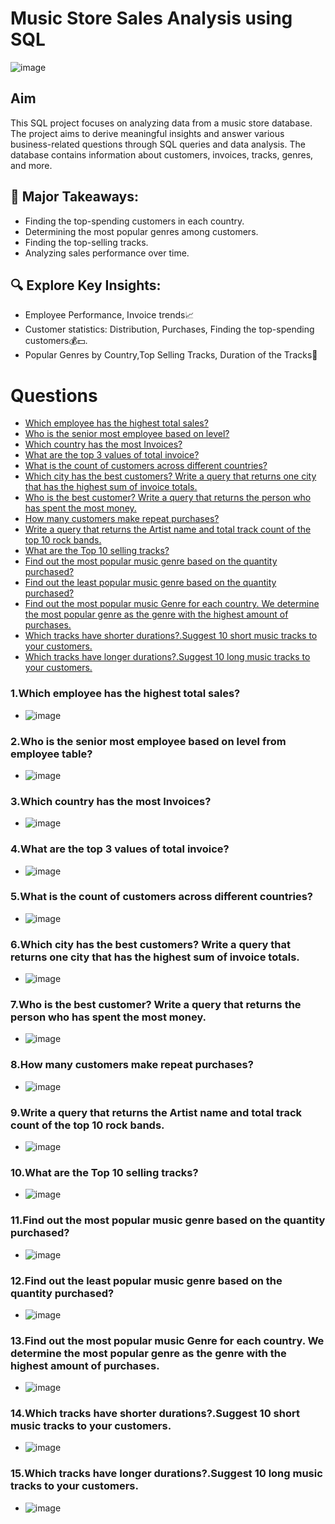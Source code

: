 # Music Store Sales Analysis using SQL
![image](https://github.com/UdayKadiyala19/Music_Store_Analysis_SQL/assets/142983782/7a904b18-9d87-41d7-8ebd-9f6c7b6d8d6f)



## Aim
This SQL project focuses on analyzing data from a music store database. The project aims to derive meaningful insights and answer various business-related questions through SQL queries and data analysis. The database contains information about customers, invoices, tracks, genres, and more.

## 🚀 Major Takeaways:

- Finding the top-spending customers in each country.
- Determining the most popular genres among customers.
- Finding the top-selling tracks. 
- Analyzing sales performance over time.
  
## 🔍 Explore Key Insights:

- Employee Performance, Invoice trends📈
- Customer statistics: Distribution, Purchases, Finding the top-spending customers💰💵.
- Popular Genres by Country,Top Selling Tracks, Duration of the Tracks🎼


# Questions
- [Which employee has the highest total sales?](#one)
- [Who is the senior most employee based on level?](#two)
- [Which country has the most Invoices?](#three)
- [What are the top 3 values of total invoice?](#four)
- [What is the count of customers across different countries?](#five)
- [Which city has the best customers? Write a query that returns one city that has the highest sum of invoice totals.](#six)
- [Who is the best customer? Write a query that returns the person who has spent the most money.](#seven)
- [How many customers make repeat purchases?](#eight)
- [Write a query that returns the Artist name and total track count of the top 10 rock bands.](#nine)
- [What are the Top 10 selling tracks?](#ten)
- [Find out the most popular music genre based on the quantity purchased?](#eleven)
- [Find out the least popular music genre based on the quantity purchased?](#twelve)
- [Find out the most popular music Genre for each country. We determine the most popular genre as the genre with the highest amount of purchases.](#thirteen)
- [Which tracks have shorter durations?.Suggest 10 short music tracks to your customers.](#fourteen)
- [Which tracks have longer durations?.Suggest 10 long music tracks to your customers.](#fifteen)


### <a id='one'>1.Which employee has the highest total sales?</a>
- ![image](https://github.com/UdayKadiyala19/Music-Store-Analysis-SQL/assets/142983782/0f37ae6e-1f2c-44d5-9214-2ea7340a5562)


### <a id='two'>2.Who is the senior most employee based on level from employee table?</a>
- ![image](https://github.com/UdayKadiyala19/Music-Store-Analysis-SQL/assets/142983782/47988dd7-6c29-4f63-bc1d-30ccd301c662)


### <a id='three'>3.Which country has the most Invoices?</a>
- ![image](https://github.com/UdayKadiyala19/Music-Store-Analysis-SQL/assets/142983782/74114741-6ff8-4574-97e0-6b663382be7c)


### <a id='four'>4.What are the top 3 values of total invoice?</a>
- ![image](https://github.com/UdayKadiyala19/Music-Store-Analysis-SQL/assets/142983782/7420978a-09cd-49b5-b2eb-8e4549ece499)


### <a id='five'>5.What is the count of customers across different countries?</a>
- ![image](https://github.com/UdayKadiyala19/Music-Store-Analysis-SQL/assets/142983782/2be3f172-378c-4342-a4dc-dc97a838a4ac)



### <a id='six'>6.Which city has the best customers? Write a query that returns one city that has the highest sum of invoice totals.</a>
- ![image](https://github.com/UdayKadiyala19/Music-Store-Analysis-SQL/assets/142983782/3bfa74b0-455c-4cdb-8a3d-b186dd3f9831)


### <a id='seven'>7.Who is the best customer? Write a query that returns the person who has spent the most money.</a>
- ![image](https://github.com/UdayKadiyala19/Music-Store-Analysis-SQL/assets/142983782/39cedbee-7c88-477b-a59b-f7ed414818f1)


### <a id='eight'>8.How many customers make repeat purchases?</a>
- ![image](https://github.com/UdayKadiyala19/Music-Store-Analysis-SQL/assets/142983782/b9a5260d-8b97-431e-b27a-5c28543d1dd7)


### <a id='nine'>9.Write a query that returns the Artist name and total track count of the top 10 rock bands.</a>
- ![image](https://github.com/UdayKadiyala19/Music-Store-Analysis-SQL/assets/142983782/d371746e-9ffd-4a6f-b815-1ee64f6c528d)


### <a id='ten'>10.What are the Top 10 selling tracks?</a>
- ![image](https://github.com/UdayKadiyala19/Music-Store-Analysis-SQL/assets/142983782/2a295372-d091-43e2-8e54-b41e2c0bc3e3)


### <a id='eleven'>11.Find out the most popular music genre based on the quantity purchased?</a>
- ![image](https://github.com/UdayKadiyala19/Music-Store-Analysis-SQL/assets/142983782/91c7209c-99c0-4ee6-b081-57c6be4ce370)


### <a id='twelve'>12.Find out the least popular music genre based on the quantity purchased?</a>
- ![image](https://github.com/UdayKadiyala19/Music-Store-Analysis-SQL/assets/142983782/68f59649-bc38-4263-95ce-4ec492427971)


### <a id='thirteen'>13.Find out the most popular music Genre for each country. We determine the most popular genre as the genre with the highest amount of purchases.</a>
- ![image](https://github.com/UdayKadiyala19/Music-Store-Analysis-SQL/assets/142983782/93ff4bb1-e5ff-44a3-ac90-46bd7cc19cdf)


### <a id='fourteen'>14.Which tracks have shorter durations?.Suggest 10 short music tracks to your customers.</a>
- ![image](https://github.com/UdayKadiyala19/Music-Store-Analysis-SQL/assets/142983782/cb086b81-e88f-478a-8489-28b1c43e452c)


### <a id='fifteen'>15.Which tracks have longer durations?.Suggest 10 long music tracks to your customers.</a> 
- ![image](https://github.com/UdayKadiyala19/Music-Store-Analysis-SQL/assets/142983782/0c57cf0d-43a1-424e-a392-b2fbe9cc5d3d)


